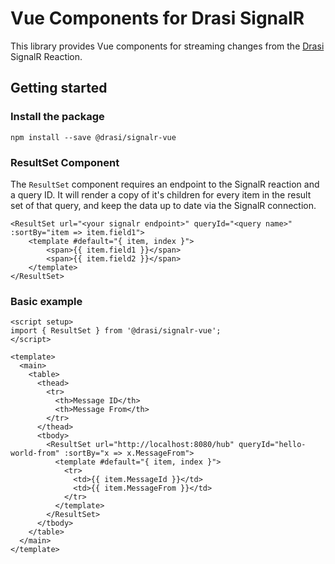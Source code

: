 # Vue Components for Drasi SignalR

This library provides Vue components for streaming changes from the [Drasi](http://drasi.io) SignalR Reaction.

## Getting started

### Install the package

```
npm install --save @drasi/signalr-vue
```

### ResultSet Component

The `ResultSet` component requires an endpoint to the SignalR reaction and a query ID. It will render a copy of it's children for every item in the result set of that query, and keep the data up to date via the SignalR connection.

```vue
<ResultSet url="<your signalr endpoint>" queryId="<query name>" :sortBy="item => item.field1">
    <template #default="{ item, index }">
        <span>{{ item.field1 }}</span>
        <span>{{ item.field2 }}</span>
    </template>
</ResultSet>
```

### Basic example

```vue
<script setup>
import { ResultSet } from '@drasi/signalr-vue';
</script>

<template>
  <main>
    <table>
      <thead>
        <tr>
          <th>Message ID</th>
          <th>Message From</th>
        </tr>
      </thead>
      <tbody>
        <ResultSet url="http://localhost:8080/hub" queryId="hello-world-from" :sortBy="x => x.MessageFrom">
          <template #default="{ item, index }">
            <tr>              
              <td>{{ item.MessageId }}</td>
              <td>{{ item.MessageFrom }}</td>
            </tr>
          </template>
        </ResultSet>
      </tbody>
    </table>
  </main>
</template>
```